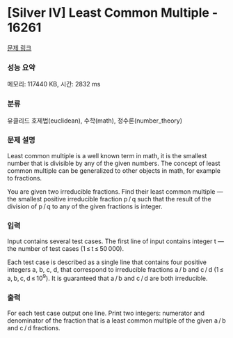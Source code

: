 # [Silver IV] Least Common Multiple - 16261 

[문제 링크](https://www.acmicpc.net/problem/16261) 

### 성능 요약

메모리: 117440 KB, 시간: 2832 ms

### 분류

유클리드 호제법(euclidean), 수학(math), 정수론(number_theory)

### 문제 설명

<p>Least common multiple is a well known term in math, it is the smallest number that is divisible by any of the given numbers. The concept of least common multiple can be generalized to other objects in math, for example to fractions.</p>

<p>You are given two irreducible fractions. Find their least common multiple — the smallest positive irreducible fraction p / q such that the result of the division of p / q to any of the given fractions is integer.</p>

### 입력 

 <p>Input contains several test cases. The first line of input contains integer t — the number of test cases (1 ≤ t ≤ 50 000).</p>

<p>Each test case is described as a single line that contains four positive integers a, b, c, d, that correspond to irreducible fractions a / b and c / d (1 ≤ a, b, c, d ≤ 10<sup>9</sup>). It is guaranteed that a / b and c / d are both irreducible.</p>

### 출력 

 <p>For each test case output one line. Print two integers: numerator and denominator of the fraction that is a least common multiple of the given a / b and c / d fractions.</p>

